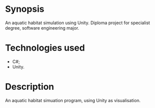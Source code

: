 # Synopsis

An aquatic habitat simulation using Unity. Diploma project for specialist degree, software engineering major.

# Technologies used

- C#;
- Unity.

# Description

An aquatic habitat simuation program, using Unity as visualisation.